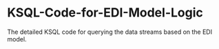 # KSQL-Code-for-EDI-Model-Logic
The detailed KSQL code for querying the data streams based on the EDI model.
